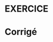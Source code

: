 # EXERCICE

# Corrigé

<div class="tabbed-blocks">

```c
```

```matlab
```

<!-- ```py -->
<!-- ``` -->
<!---->
<!-- ```dart -->
<!-- ``` -->
<!---->
<!-- ```lua -->
<!-- ``` -->
<!---->
<!-- ```rust -->
<!-- ``` -->
<!---->
<!-- ```js -->
<!-- ``` -->
<!---->
<!-- ```sh -->
<!-- ``` -->

</div>
